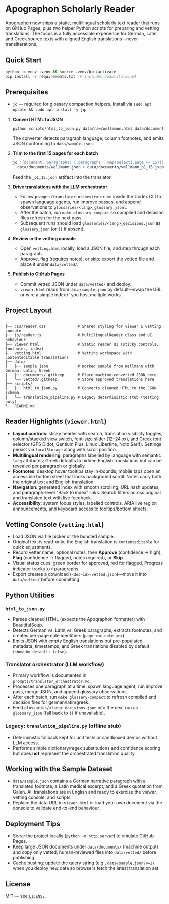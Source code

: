 # Apographon Scholarly Reader

Apographon now ships a static, multilingual scholarly text reader that runs on GitHub Pages, plus two helper Python scripts for preparing and vetting translations. The focus is a fully accessible experience for German, Latin, and Greek source texts with aligned English translations—never transliterations.

## Quick Start

```bash
python -m venv .venv && source .venv/bin/activate
pip install -r requirements.txt  # includes beautifulsoup4
```

## Prerequisites

- `jq` — required for glossary compaction helpers. Install via `sudo apt update && sudo apt install -y jq`.

1. **Convert HTML to JSON**
   ```bash
   python scripts/html_to_json.py data/raw/wellmann.html data/documents/wellmann.json
   ```
   The converter detects paragraph language, column footnotes, and emits JSON conforming to `data/sample.json`.

2. **Trim to the first 15 pages for each batch**
   ```bash
   jq '{document, paragraphs: (.paragraphs | map(select(.page <= 15)))}' \
     data/documents/wellmann.json > data/documents/wellmann_p1_15.json
   ```
   Feed the `_p1_15.json` artifact into the translator.

3. **Drive translations with the LLM orchestrator**
   - Follow `prompts/translator_orchestrator.md` inside the Codex CLI to spawn language agents, run improve passes, and append observations to `glossaries/<lang>_glossary.jsonl`.
   - After the batch, run `make glossary-compact` so compiled and decision files refresh for the next pass.
   - Subsequent runs should load `glossaries/<lang>_decisions.json` as `glossary_json` (or `{}` if absent).

4. **Review in the vetting console**
   - Open `vetting.html` locally, load a JSON file, and step through each paragraph.
   - Approve, flag (requires notes), or skip; export the vetted file and place it under `data/vetted/`.

5. **Publish to GitHub Pages**
   - Commit vetted JSON under `data/vetted/` and deploy.
   - `viewer.html` reads from `data/sample.json` by default—swap the URL or wire a simple index if you host multiple works.

## Project Layout

```
.
├── css/reader.css              # Shared styling for viewer & vetting console
├── js/reader.js                # MultilingualReader class and UI behaviour
├── viewer.html                 # Static reader UI (sticky controls, footnotes, index)
├── vetting.html                # Vetting workspace with contenteditable translations
├── data/
│   ├── sample.json             # Worked sample from Wellmann with German, Latin, Greek
│   ├── documents/.gitkeep      # Place machine-converted JSON here
│   └── vetted/.gitkeep         # Store approved translations here
├── scripts/
│   ├── html_to_json.py         # Converts cleaned HTML to the JSON schema
│   └── translation_pipeline.py # Legacy deterministic stub (testing only)
└── README.md
```

## Reader Highlights (`viewer.html`)

- **Layout controls**: sticky header with search, translation visibility toggles, column/stacked view switch, font-size slider (12–24 px), and Greek font selector (GFS Didot, Gentium Plus, Linux Libertine, Noto Serif). Settings persist via `localStorage` along with scroll position.
- **Multilingual rendering**: paragraphs labelled by language with semantic `lang` attributes; Greek defaults to hidden English translations but can be revealed per paragraph or globally.
- **Footnotes**: desktop hover tooltips stay in-bounds; mobile taps open an accessible bottom sheet that locks background scroll. Notes carry both the original text and English translation.
- **Navigation**: generated index with smooth scrolling, URL hash updates, and paragraph-level “Back to index” links. Search filters across original and translated text with live feedback.
- **Accessibility**: system focus styles, labelled controls, ARIA live region announcements, and keyboard access to tooltips/bottom sheets.

## Vetting Console (`vetting.html`)

- Load JSON via file picker or the bundled sample.
- Original text is read-only; the English translation is `contenteditable` for quick adjustments.
- Record vetter name, optional notes, then **Approve** (confidence → high), **Flag** (confidence → flagged, notes required), or **Skip**.
- Visual status cues: green border for approved, red for flagged. Progress indicator tracks `X/Y` paragraphs.
- Export creates a download (`<doc-id>-vetted.json`)—move it into `data/vetted/` before committing.

## Python Utilities

### `html_to_json.py`
- Parses cleaned HTML (expects the Apographon formatter) with BeautifulSoup.
- Detects German vs. Latin vs. Greek paragraphs, extracts footnotes, and creates per-page note identifiers (`page-<n>-note-<n>`).
- Emits JSON with empty English translations but pre-populated metadata, timestamps, and Greek translations disabled by default (`show_by_default: false`).

### Translator orchestrator (LLM workflow)
- Primary workflow is documented in `prompts/translator_orchestrator.md`.
- Processes one paragraph at a time: spawn language agent, run improve pass, merge JSON, and append glossary observations.
- After each batch, run `make glossary-compact` to refresh compiled and decision files for german/latin/greek.
- Feed `glossaries/<lang>_decisions.json` into the next run as `glossary_json` (fall back to `{}` if unavailable).

### Legacy: `translation_pipeline.py` (offline stub)
- Deterministic fallback kept for unit tests or sandboxed demos without LLM access.
- Performs simple dictionary/regex substitutions and confidence scoring but does **not** represent the orchestrated translation quality.

## Working with the Sample Dataset

- `data/sample.json` contains a German narrative paragraph with a translated footnote, a Latin medical excerpt, and a Greek quotation from Galen. All translations are in English and ready to exercise the viewer, vetting console, and scripts.
- Replace the data URL in `viewer.html` or load your own document via the console to validate end-to-end behaviour.

## Deployment Tips

- Serve the project locally (`python -m http.server`) to emulate GitHub Pages.
- Keep large JSON documents under `data/documents/` (machine output) and copy only vetted, human-reviewed files into `data/vetted/` before publishing.
- Cache busting: update the query string (e.g., `data/sample.json?v=2`) when you deploy new data so browsers fetch the latest translation set.

## License

MIT — see [`LICENSE`](LICENSE).
